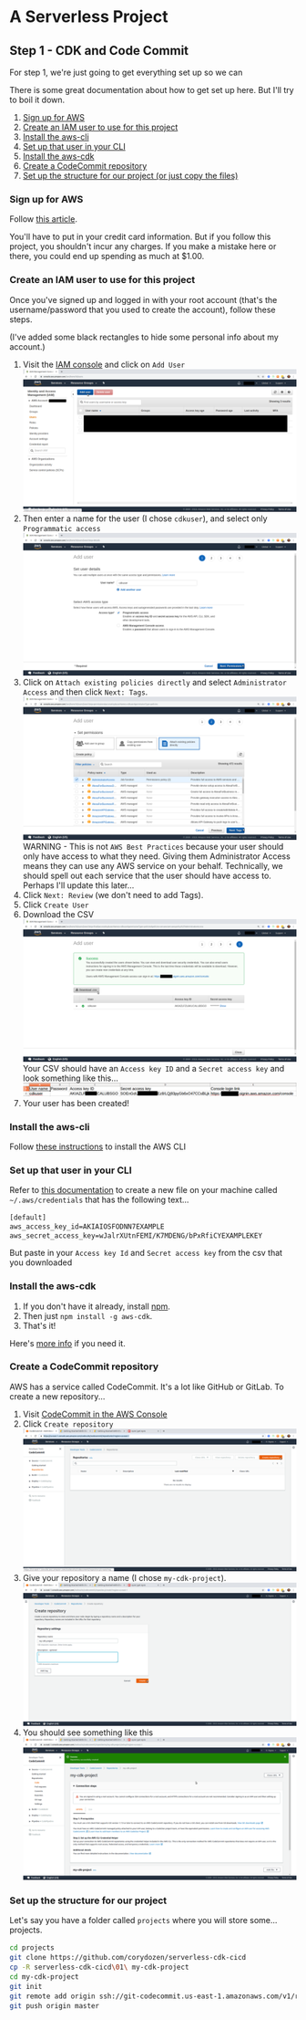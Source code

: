# A Serverless Project

## Step 1 - CDK and Code Commit

For step 1, we're just going to get everything set up so we can

There is some great documentation about how to get set up here. But I'll try to boil it down.

1. [Sign up for AWS](#signup)
1. [Create an IAM user to use for this project](#iam)
1. [Install the aws-cli](#install-cli)
1. [Set up that user in your CLI](#setup-cli)
1. [Install the aws-cdk](#install-cdk)
1. [Create a CodeCommit repository](#codecommit)
1. [Set up the structure for our project (or just copy the files)](#structure)

### Sign up for AWS <a name="signup"></a>

Follow [this article](https://aws.amazon.com/premiumsupport/knowledge-center/create-and-activate-aws-account/).

You'll have to put in your credit card information. But if you follow this project, you shouldn't incur any charges. If you make a mistake here or there, you could end up spending as much at \$1.00.

### Create an IAM user to use for this project <a name="iam"></a>

Once you've signed up and logged in with your root account (that's the username/password that you used to create the account), follow these steps.

(I've added some black rectangles to hide some personal info about my account.)

1. Visit the [IAM console](https://console.aws.amazon.com/iam/home?#/users) and click on `Add User`
   ![IAM Users](../images/01_Iam_Users.png)
2. Then enter a name for the user (I chose `cdkuser`), and select only `Programmatic access`
   ![Add User](../images/02_Add_User.png)
3. Click on `Attach existing policies directly` and select `Administrator Access` and then click `Next: Tags`.
   ![Add User](../images/03_Set_Permissions.png)
   WARNING - This is not `AWS Best Practices` because your user should only have access to what they need. Giving them Administrator Access means they can use any AWS service on your behalf. Technically, we should spell out each service that the user should have access to. Perhaps I'll update this later...
4. Click `Next: Review` (we don't need to add Tags).
5. Click `Create User`
6. Download the CSV
   ![Download the CSV](../images/04_Download_Csv.png)
   Your CSV should have an `Access key ID` and a `Secret access key` and look something like this...
   ![Credentials.csv](../images/05_Credentials.png)
7. Your user has been created!

### Install the aws-cli <a name="install-cli"></a>

Follow [these instructions](https://docs.aws.amazon.com/cli/latest/userguide/cli-chap-install.html) to install the AWS CLI

### Set up that user in your CLI <a name="setup-cli"></a>

Refer to [this documentation](https://docs.aws.amazon.com/en_pv/cli/latest/userguide/cli-configure-files.html#cli-configure-files-where) to create a new file on your machine called `~/.aws/credentials` that has the following text...

```
[default]
aws_access_key_id=AKIAIOSFODNN7EXAMPLE
aws_secret_access_key=wJalrXUtnFEMI/K7MDENG/bPxRfiCYEXAMPLEKEY
```

But paste in your `Access key Id` and `Secret access key` from the csv that you downloaded

### Install the aws-cdk <a name="install-cdk"></a>

1. If you don't have it already, install [npm](https://www.npmjs.com/get-npm).
1. Then just `npm install -g aws-cdk`.
1. That's it!

Here's [more info](https://docs.aws.amazon.com/en_pv/cdk/latest/guide/getting_started.html) if you need it.

### Create a CodeCommit repository <a name="codecommit"></a>

AWS has a service called CodeCommit. It's a lot like GitHub or GitLab.
To create a new repository...

1. Visit [CodeCommit in the AWS Console](https://us-east-1.console.aws.amazon.com/codesuite/codecommit/repositories?region=us-east-1)
2. Click `Create repository`
   ![Create repository](../images/06_Create_Repo.png)
3. Give your repository a name (I chose `my-cdk-project`).
   ![Name your repository](../images/07_Name_Repo.png)
4. You should see something like this
   ![Repo Confirmation](../images/08_Repo_Confirmation.png)

### Set up the structure for our project <a name="structure"></a>

Let's say you have a folder called `projects` where you will store some... projects.

```sh
cd projects
git clone https://github.com/corydozen/serverless-cdk-cicd
cp -R serverless-cdk-cicd\01\ my-cdk-project
cd my-cdk-project
git init
git remote add origin ssh://git-codecommit.us-east-1.amazonaws.com/v1/repos/my-cdk-project
git push origin master
```
